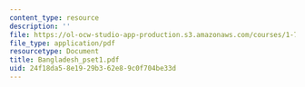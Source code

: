 ```yaml
---
content_type: resource
description: ''
file: https://ol-ocw-studio-app-production.s3.amazonaws.com/courses/1-72-groundwater-hydrology-fall-2005/24f18da58e1929b362e89c0f704be33d_Bangladesh_pset1.pdf
file_type: application/pdf
resourcetype: Document
title: Bangladesh_pset1.pdf
uid: 24f18da5-8e19-29b3-62e8-9c0f704be33d
---
```

